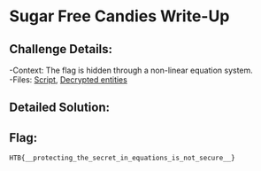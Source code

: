 # Sugar Free Candies Write-Up
## Challenge Details:
-Context: The flag is hidden through a non-linear equation system. <br>
-Files: [Script](source.py), [Decrypted entities](output.txt)

## Detailed Solution:


## Flag:
`HTB{__protecting_the_secret_in_equations_is_not_secure__}`

